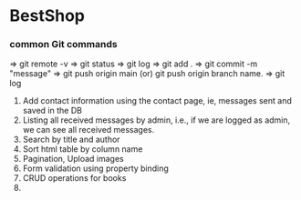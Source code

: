 # BestShop

### common Git commands

=> git remote -v
=> git status
=> git log
=> git add .
=> git commit -m "message"
=> git push origin main   (or) git push origin branch name.
=> git log

1.  Add contact information using the contact page, ie, messages sent and saved in the DB
2.  Listing all received messages by admin, i.e., if we are logged as admin, we can see all received messages.
3.  Search by title and author
4.  Sort html table by column name
5.  Pagination, Upload images
6.  Form validation using property binding
7.  CRUD operations for books
8.  
